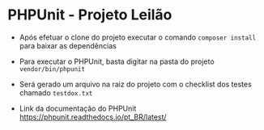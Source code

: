 # PHPUnit - Projeto Leilão

* Após efetuar o clone do projeto executar o comando `composer install` para baixar as dependências

* Para executar o PHPUnit, basta digitar na pasta do projeto `vendor/bin/phpunit`

* Será gerado um arquivo na raiz do projeto com o checklist dos testes chamado `testdox.txt`

* Link da documentação do PHPUnit https://phpunit.readthedocs.io/pt_BR/latest/